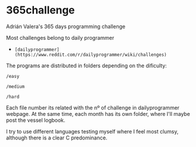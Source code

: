 # 365challenge
Adrián Valera's 365 days programming challenge

Most challenges belong to daily programmer

* ```[dailyprogrammer](https://www.reddit.com/r/dailyprogrammer/wiki/challenges)```


The programs are distributed in folders depending on the dificulty:

	/easy

	/medium

	/hard

Each file number its related with the nº of challenge in dailyprogrammer webpage.
At the same time, each month has its own folder, where I'll maybe post the vessel logbook.

I try to use different languages testing myself where I feel most clumsy, although there is a clear C predominance.
